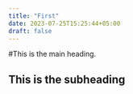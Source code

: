 ```yaml
---
title: "First"
date: 2023-07-25T15:25:44+05:00
draft: false
---
```


#This is the main heading.
## This is the subheading


